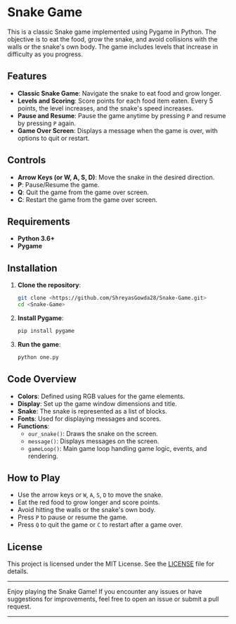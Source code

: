 # Snake Game

This is a classic Snake game implemented using Pygame in Python. The objective is to eat the food, grow the snake, and avoid collisions with the walls or the snake's own body. The game includes levels that increase in difficulty as you progress.

## Features

- **Classic Snake Game**: Navigate the snake to eat food and grow longer.
- **Levels and Scoring**: Score points for each food item eaten. Every 5 points, the level increases, and the snake's speed increases.
- **Pause and Resume**: Pause the game anytime by pressing `P` and resume by pressing `P` again.
- **Game Over Screen**: Displays a message when the game is over, with options to quit or restart.

## Controls

- **Arrow Keys (or W, A, S, D)**: Move the snake in the desired direction.
- **P**: Pause/Resume the game.
- **Q**: Quit the game from the game over screen.
- **C**: Restart the game from the game over screen.

## Requirements

- **Python 3.6+**
- **Pygame**

## Installation

1. **Clone the repository**:
    ```sh
    git clone <https://github.com/ShreyasGowda28/Snake-Game.git>
    cd <Snake-Game>
    ```

2. **Install Pygame**:
    ```sh
    pip install pygame
    ```

3. **Run the game**:
    ```sh
    python one.py
    ```

## Code Overview

- **Colors**: Defined using RGB values for the game elements.
- **Display**: Set up the game window dimensions and title.
- **Snake**: The snake is represented as a list of blocks.
- **Fonts**: Used for displaying messages and scores.
- **Functions**:
  - `our_snake()`: Draws the snake on the screen.
  - `message()`: Displays messages on the screen.
  - `gameLoop()`: Main game loop handling game logic, events, and rendering.

## How to Play

- Use the arrow keys or `W`, `A`, `S`, `D` to move the snake.
- Eat the red food to grow longer and score points.
- Avoid hitting the walls or the snake's own body.
- Press `P` to pause or resume the game.
- Press `Q` to quit the game or `C` to restart after a game over.

## License

This project is licensed under the MIT License. See the [LICENSE](LICENSE) file for details.

---

Enjoy playing the Snake Game! If you encounter any issues or have suggestions for improvements, feel free to open an issue or submit a pull request.

---
